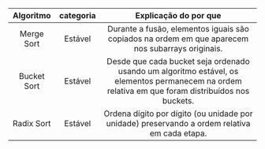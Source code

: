|Algoritmo   |categoria | Explicação do por que                                                                                                                            |
|:----------:|:--------:|:------------------------------------------------------------------------------------------------------------------------------------------------:|
|Merge Sort  |	Estável |	Durante a fusão, elementos iguais são copiados na ordem em que aparecem nos subarrays originais.                                                 |
|Bucket Sort |	Estável |	Desde que cada bucket seja ordenado usando um algoritmo estável, os elementos permanecem na ordem relativa em que foram distribuídos nos buckets.|
|Radix Sort  |	Estável |	Ordena dígito por dígito (ou unidade por unidade) preservando a ordem relativa em cada etapa.                                                    |
